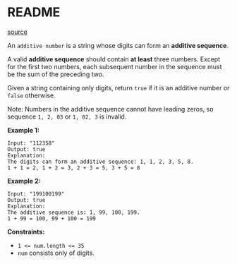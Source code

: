 # README #

[source](https://leetcode.com/problems/additive-number/description/)

An `additive number` is a string whose digits can form an **additive sequence**.

A valid **additive sequence** should contain **at least** three numbers. Except for the first two numbers, each subsequent number in the sequence must be the sum of the preceding two.

Given a string containing only digits, return `true` if it is an additive number or `false` otherwise.

Note: Numbers in the additive sequence cannot have leading zeros, so sequence `1, 2, 03` or `1, 02, 3` is invalid.

**Example 1:**

```
Input: "112358"
Output: true
Explanation: 
The digits can form an additive sequence: 1, 1, 2, 3, 5, 8. 
1 + 1 = 2, 1 + 2 = 3, 2 + 3 = 5, 3 + 5 = 8
```

**Example 2:**

```
Input: "199100199"
Output: true
Explanation: 
The additive sequence is: 1, 99, 100, 199. 
1 + 99 = 100, 99 + 100 = 199
```

**Constraints:**

+ `1 <= num.length <= 35`
+ `num` consists only of digits.
